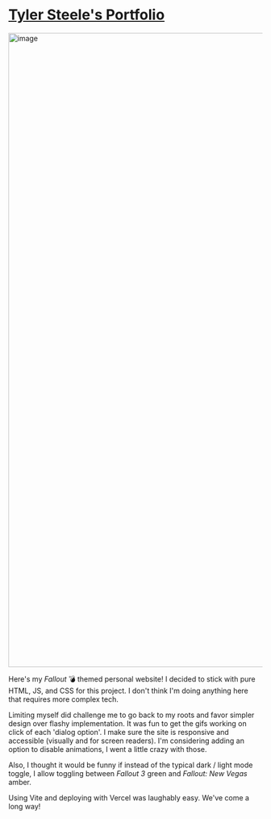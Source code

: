 # [Tyler Steele's Portfolio](https://tylersteele.dev)

<img width="1255" alt="image" src="https://github.com/user-attachments/assets/ca6a4697-52da-4aab-a8aa-734b71fb7c86" />



Here's my _Fallout_ 💣 themed personal website! I decided to stick with pure HTML, JS, and CSS for this project. I don't think I'm doing anything here that requires more complex tech. 


Limiting myself did challenge me to go back to my roots and favor simpler design over flashy implementation. It was fun to get the gifs working on click of each 'dialog option'. I make sure the site is responsive and accessible (visually and for screen readers). I'm considering adding an option to disable animations, I went a little crazy with those.  

Also, I thought it would be funny if instead of the typical dark / light mode toggle, I allow toggling between _Fallout 3_ green and _Fallout: New Vegas_ amber. 

Using Vite and deploying with Vercel was laughably easy. We've come a long way!
